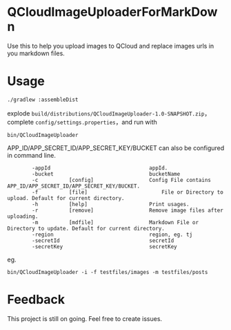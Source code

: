 # QCloudImageUploaderForMarkDown
Use this to help you upload images to QCloud and replace images urls in you markdown files.

# Usage
    
    ./gradlew :assembleDist

explode `build/distributions/QCloudImageUploader-1.0-SNAPSHOT.zip`，complete `config/settings.properties`，and run with

    bin/QCloudImageUploader
    
APP_ID/APP_SECRET_ID/APP_SECRET_KEY/BUCKET can also be configured in command line.

            -appId   	          	          	  appId.              
            -bucket  	          	          	  bucketName          
            -c       	[config]  	          	  Config File contains APP_ID/APP_SECRET_ID/APP_SECRET_KEY/BUCKET.
            -f       	[file]    	          	      File or Directory to upload. Default for current directory.
            -h       	[help]    	          	  Print usages.       
            -r       	[remove] 	          	  Remove image files after uploading.
            -m       	[mdfile]  	          	  Markdown File or Directory to update. Default for current directory.
            -region  	          	          	  region, eg. tj      
            -secretId	          	          	  secretId            
            -secretKey	          	          	  secretKey     
            
            
eg.
    
    bin/QCloudImageUploader -i -f testfiles/images -m testfiles/posts
    
# Feedback

This project is still on going. Feel free to create issues.
